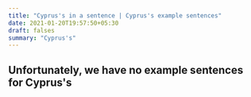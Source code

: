 ```yaml
---
title: "Cyprus's in a sentence | Cyprus's example sentences"
date: 2021-01-20T19:57:50+05:30
draft: falses
summary: "Cyprus's"
---
```

## Unfortunately, we have no example sentences for Cyprus's                 
